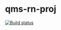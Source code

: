 # qms-rn-proj

[![Build status](https://build.appcenter.ms/v0.1/apps/db52476a-5db2-4561-9484-565a865c8ae7/branches/development/badge)](https://appcenter.ms)

